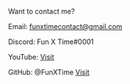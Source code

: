 Want to contact me?

Email: funxtimecontact@gmail.com

Discord: Fun X Time#0001

YouTube: [Visit](https://www.youtube.com/channel/UCI8jBCCK1eWAdpZwK__ECgQ)

GitHub: @FunXTime [Visit](https://github.com/FunXTime)
